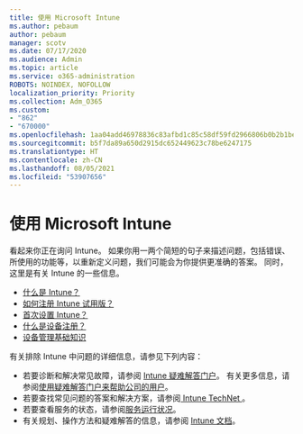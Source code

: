 ```yaml
---
title: 使用 Microsoft Intune
ms.author: pebaum
author: pebaum
manager: scotv
ms.date: 07/17/2020
ms.audience: Admin
ms.topic: article
ms.service: o365-administration
ROBOTS: NOINDEX, NOFOLLOW
localization_priority: Priority
ms.collection: Adm_O365
ms.custom:
- "862"
- "670000"
ms.openlocfilehash: 1aa04add46978836c83afbd1c85c58df59fd2966806b0b2b1be5bd8cb5774d47
ms.sourcegitcommit: b5f7da89a650d2915dc652449623c78be6247175
ms.translationtype: HT
ms.contentlocale: zh-CN
ms.lasthandoff: 08/05/2021
ms.locfileid: "53907656"
---
```

# <a name="working-with-microsoft-intune"></a>使用 Microsoft Intune

看起来你正在询问 Intune。 如果你用一两个简短的句子来描述问题，包括错误、所使用的功能等，以重新定义问题，我们可能会为你提供更准确的答案。 同时，这里是有关 Intune 的一些信息。

- [什么是 Intune？](https://docs.microsoft.com/intune/what-is-intune)
- [如何注册 Intune 试用版？](https://docs.microsoft.com/intune/free-trial-sign-up)
- [首次设置 Intune？](https://docs.microsoft.com/intune/setup-steps)
- [什么是设备注册？](https://docs.microsoft.com/intune/device-enrollment)
- [设备管理基础知识](https://docs.microsoft.com/mem/intune/fundamentals/)

有关排除 Intune 中问题的详细信息，请参见下列内容：

- 若要诊断和解决常见故障，请参阅 [Intune 疑难解答门户](https://aka.ms/intunetroubleshooting)。 有关更多信息，请参阅[使用疑难解答门户来帮助公司的用户](https://docs.microsoft.com/intune/help-desk-operators)。
- 若要查找常见问题的答案和解决方案，请参阅[ Intune TechNet ](https://aka.ms/intuneforums)。
- 若要查看服务的状态，请参阅[服务运行状况](https://portal.office.com/AdminPortal/Home#/servicehealth)。
- 有关规划、操作方法和疑难解答的信息，请参阅 [Intune 文档](https://docs.microsoft.com/intune/)。